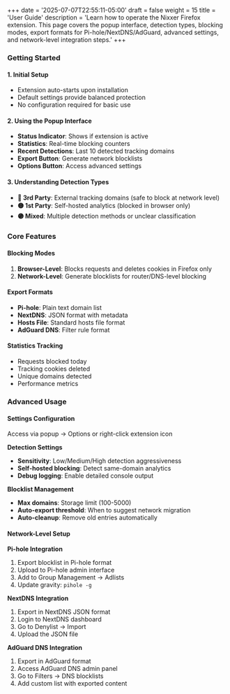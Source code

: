 +++
date = '2025-07-07T22:55:11-05:00'
draft = false
weight = 15
title = 'User Guide'
description = 'Learn how to operate the Nixxer Firefox extension. This page covers the popup interface, detection types, blocking modes, export formats for Pi-hole/NextDNS/AdGuard, advanced settings, and network-level integration steps.'
+++

### Getting Started

#### 1. Initial Setup

- Extension auto-starts upon installation
- Default settings provide balanced protection
- No configuration required for basic use

#### 2. Using the Popup Interface

- **Status Indicator**: Shows if extension is active
- **Statistics**: Real-time blocking counters
- **Recent Detections**: Last 10 detected tracking domains
- **Export Button**: Generate network blocklists
- **Options Button**: Access advanced settings

#### 3. Understanding Detection Types

- **🔴 3rd Party**: External tracking domains (safe to block at network level)
- **🟡 1st Party**: Self-hosted analytics (blocked in browser only)
- **🟣 Mixed**: Multiple detection methods or unclear classification

### Core Features

#### Blocking Modes

1. **Browser-Level**: Blocks requests and deletes cookies in Firefox only
2. **Network-Level**: Generate blocklists for router/DNS-level blocking

#### Export Formats

- **Pi-hole**: Plain text domain list
- **NextDNS**: JSON format with metadata
- **Hosts File**: Standard hosts file format
- **AdGuard DNS**: Filter rule format

#### Statistics Tracking

- Requests blocked today
- Tracking cookies deleted
- Unique domains detected
- Performance metrics

### Advanced Usage

#### Settings Configuration

Access via popup → Options or right-click extension icon

**Detection Settings**

- **Sensitivity**: Low/Medium/High detection aggressiveness
- **Self-hosted blocking**: Detect same-domain analytics
- **Debug logging**: Enable detailed console output

**Blocklist Management**

- **Max domains**: Storage limit (100-5000)
- **Auto-export threshold**: When to suggest network migration
- **Auto-cleanup**: Remove old entries automatically

#### Network-Level Setup

**Pi-hole Integration**

1. Export blocklist in Pi-hole format
2. Upload to Pi-hole admin interface
3. Add to Group Management → Adlists
4. Update gravity: `pihole -g`

**NextDNS Integration**

1. Export in NextDNS JSON format
2. Login to NextDNS dashboard
3. Go to Denylist → Import
4. Upload the JSON file

**AdGuard DNS Integration**

1. Export in AdGuard format
2. Access AdGuard DNS admin panel
3. Go to Filters → DNS blocklists
4. Add custom list with exported content
